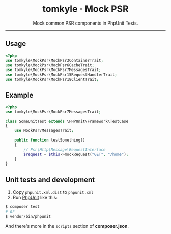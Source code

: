 <h1 align="center">tomkyle · Mock PSR</h1>

<p align="center">Mock common PSR components in PhpUnit Tests.</p>

---



## Usage

```php
<?php
use tomkyle\MockPsr\MockPsr3ContainerTrait;
use tomkyle\MockPsr\MockPsr6CacheTrait;
use tomkyle\MockPsr\MockPsr7MessagesTrait;
use tomkyle\MockPsr\MockPsr15RequestHandlerTrait;
use tomkyle\MockPsr\MockPsr18ClientTrait;  
```

## Example

```php
<?php
use tomkyle\MockPsr\MockPsr7MessagesTrait;

class SomeUnitTest extends \PHPUnit\Framework\TestCase
{
    use MockPsr7MessagesTrait;
 
  	public function testSomething() 
    {
        // Psr\Http\Message\RequestInterface
      	$request = $this->mockRequest("GET", "/home");
    }
}


```



## Unit tests and development

1. Copy `phpunit.xml.dist` to `phpunit.xml` 
2. Run [PhpUnit](https://phpunit.de/) like this:

```bash
$ composer test
# or
$ vendor/bin/phpunit
```

And there's more in the `scripts` section of **composer.json**.

